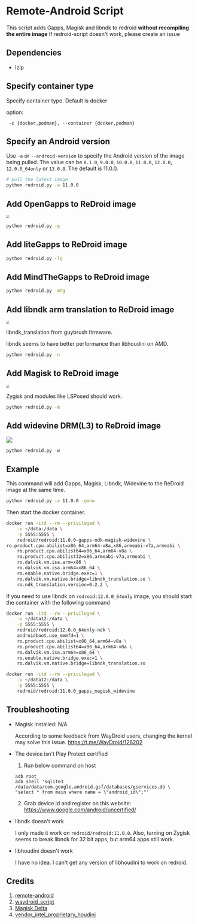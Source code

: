 # Remote-Android Script

This script adds Gapps, Magisk and libndk to redroid **without recompiling the entire image**
If redroid-script doesn't work, please create an issue

## Dependencies
- lzip

## Specify container type

Specify container type. Default is docker

option:
```
 -c {docker,podman}, --container {docker,podman}
```


## Specify an Android version

Use `-a` or `--android-version` to specify the Android version of the image being pulled. The value can be `8.1.0`, `9.0.0`, `10.0.0`, `11.0.0`, `12.0.0`, `12.0.0_64only` or `13.0.0`. The default is 11.0.0.

```bash
# pull the latest image
python redroid.py -a 11.0.0
```

## Add OpenGapps to ReDroid image

<img src="./assets/3.png" style="zoom:50%;" />

```bash
python redroid.py -g
```

## Add liteGapps to ReDroid image

```bash
python redroid.py -lg
```

## Add MindTheGapps to ReDroid image

```bash
python redroid.py -mtg
```

## Add libndk arm translation to ReDroid image
<img src="./assets/2.png" style="zoom:50%;" />

libndk_translation from guybrush firmware.

libndk seems to have better performance than libhoudini on AMD.

```bash
python redroid.py -n
```

## Add Magisk to ReDroid image
<img src="./assets/1.png" style="zoom:50%;" />

Zygisk and modules like LSPosed should work. 



```bash
python redroid.py -m
```

## Add widevine DRM(L3) to ReDroid image

![](assets/4.png)

```
python redroid.py -w
```



## Example

This command will add Gapps, Magisk, Libndk, Widevine to the ReDroid image at the same time.

```bash
python redroid.py -a 11.0.0 -gmnw
```

Then start the docker container.

```bash
docker run -itd --rm --privileged \
    -v ~/data:/data \
    -p 5555:5555 \
    redroid/redroid:11.0.0-gapps-ndk-magisk-widevine \
ro.product.cpu.abilist=x86_64,arm64-v8a,x86,armeabi-v7a,armeabi \
    ro.product.cpu.abilist64=x86_64,arm64-v8a \
    ro.product.cpu.abilist32=x86,armeabi-v7a,armeabi \
    ro.dalvik.vm.isa.arm=x86 \
    ro.dalvik.vm.isa.arm64=x86_64 \
    ro.enable.native.bridge.exec=1 \
    ro.dalvik.vm.native.bridge=libndk_translation.so \
    ro.ndk_translation.version=0.2.2 \
```

If you need to use libndk on `redroid:12.0.0_64only` image, you should start the container with the following command

```bash
docker run -itd --rm --privileged \
    -v ~/data12:/data \
    -p 5555:5555 \
    redroid/redroid:12.0.0_64only-ndk \
    androidboot.use_memfd=1 \
    ro.product.cpu.abilist=x86_64,arm64-v8a \
    ro.product.cpu.abilist64=x86_64,arm64-v8a \
    ro.dalvik.vm.isa.arm64=x86_64 \
    ro.enable.native.bridge.exec=1 \
    ro.dalvik.vm.native.bridge=libndk_translation.so
```
```bash
docker run -itd --rm --privileged \
    -v ~/data12:/data \
    -p 5555:5555 \
    redroid/redroid:11.0.0_gapps_magisk_widevine 
```




## Troubleshooting

- Magisk installed: N/A

  According to some feedback from WayDroid users, changing the kernel may solve this issue. https://t.me/WayDroid/126202

- The device isn't Play Protect certified
    1. Run below command on host
    ```
    adb root
    adb shell 'sqlite3 /data/data/com.google.android.gsf/databases/gservices.db \
    "select * from main where name = \"android_id\";"'
    ```

    2. Grab device id and register on this website: https://www.google.com/android/uncertified/

- libndk doesn't work
  
    I only made it work on `redroid/redroid:11.0.0`. Also, turning on Zygisk seems to break libndk for 32 bit apps, but arm64 apps still work.
    
- libhoudini doesn't work
  
    I have no idea. I can't get any version of libhoudini to work on redroid.


## Credits
1. [remote-android](https://github.com/remote-android)
2. [waydroid_script](https://github.com/casualsnek/waydroid_script)
3. [Magisk Delta](https://huskydg.github.io/magisk-files/)
4. [vendor_intel_proprietary_houdini](https://github.com/supremegamers/vendor_intel_proprietary_houdini)

